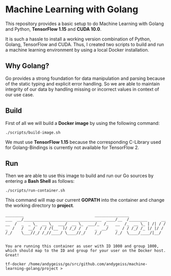# Machine Learning with Golang

This repository provides a basic setup to do Machine Learning with Golang and Python, **TensorFlow 1.15** and **CUDA 10.0**.

It is such a hassle to install a working version combination of Python, Golang, TensorFlow and CUDA.
Thus, I created two scripts to build and run a machine learning environment by using a local Docker installation.

## Why Golang?

Go provides a strong foundation for data manipulation and parsing because of the static typing and explicit error handling. 
So we are able to maintain integrity of our data by handling missing or incorrect values in context of our use case.

## Build

First of all we will build a **Docker image** by using the following command:

    ./scripts/build-image.sh
    
We must use **TensorFlow 1.15** because the corresponding C-Library used for Golang-Bindings is currently not available for TensorFlow 2. 

## Run

Then we are able to use this image to build and run our Go sources by entering a **Bash Shell** as follows:

    ./scripts/run-container.sh

This command will map our current **GOPATH** into the container and change the working directory to **project**.

    ________                               _______________                
    ___  __/__________________________________  ____/__  /________      __
    __  /  _  _ \_  __ \_  ___/  __ \_  ___/_  /_   __  /_  __ \_ | /| / /
    _  /   /  __/  / / /(__  )/ /_/ /  /   _  __/   _  / / /_/ /_ |/ |/ / 
    /_/    \___//_/ /_//____/ \____//_/    /_/      /_/  \____/____/|__/
    
    
    You are running this container as user with ID 1000 and group 1000,
    which should map to the ID and group for your user on the Docker host. Great!
    
    tf-docker /home/andygeiss/go/src/github.com/andygeiss/machine-learning-golang/project > 

